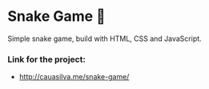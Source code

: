# Snake Game 🐍
Simple snake game, build with HTML, CSS and JavaScript.

### Link for the project:
  - http://cauasilva.me/snake-game/
